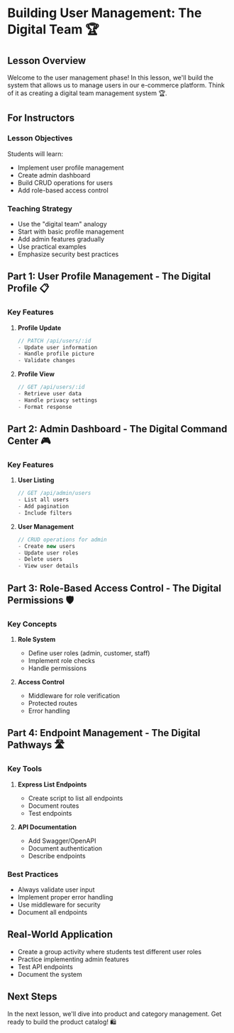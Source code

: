 # Building User Management: The Digital Team 🏆

## Lesson Overview

Welcome to the user management phase! In this lesson, we'll build the system that allows us to manage users in our e-commerce platform. Think of it as creating a digital team management system 🏆.

## For Instructors

### Lesson Objectives

Students will learn:
- Implement user profile management
- Create admin dashboard
- Build CRUD operations for users
- Add role-based access control

### Teaching Strategy

- Use the "digital team" analogy
- Start with basic profile management
- Add admin features gradually
- Use practical examples
- Emphasize security best practices

## Part 1: User Profile Management - The Digital Profile 📋

### Key Features

1. **Profile Update**
   ```javascript
   // PATCH /api/users/:id
   - Update user information
   - Handle profile picture
   - Validate changes
   ```

2. **Profile View**
   ```javascript
   // GET /api/users/:id
   - Retrieve user data
   - Handle privacy settings
   - Format response
   ```

## Part 2: Admin Dashboard - The Digital Command Center 🎮

### Key Features

1. **User Listing**
   ```javascript
   // GET /api/admin/users
   - List all users
   - Add pagination
   - Include filters
   ```

2. **User Management**
   ```javascript
   // CRUD operations for admin
   - Create new users
   - Update user roles
   - Delete users
   - View user details
   ```

## Part 3: Role-Based Access Control - The Digital Permissions 🛡️

### Key Concepts

1. **Role System**
   - Define user roles (admin, customer, staff)
   - Implement role checks
   - Handle permissions

2. **Access Control**
   - Middleware for role verification
   - Protected routes
   - Error handling

## Part 4: Endpoint Management - The Digital Pathways 🛣️

### Key Tools

1. **Express List Endpoints**
   - Create script to list all endpoints
   - Document routes
   - Test endpoints

2. **API Documentation**
   - Add Swagger/OpenAPI
   - Document authentication
   - Describe endpoints

### Best Practices

- Always validate user input
- Implement proper error handling
- Use middleware for security
- Document all endpoints

## Real-World Application

- Create a group activity where students test different user roles
- Practice implementing admin features
- Test API endpoints
- Document the system

## Next Steps

In the next lesson, we'll dive into product and category management. Get ready to build the product catalog! 🛍️
